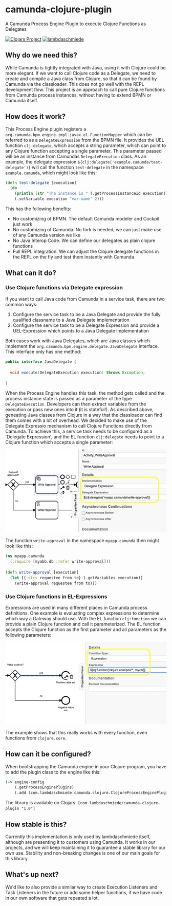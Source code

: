 # camunda-clojure-plugin
A Camunda Process Engine Plugin to execute Clojure Functions as Delegates

[![Clojars Project](https://img.shields.io/clojars/v/com.lambdaschmiede/camunda-clojure-plugin.svg)](https://clojars.org/com.lambdaschmiede/camunda-clojure-plugin)
[![lambdaschmiede](https://circleci.com/gh/lambdaschmiede/camunda-clojure-plugin.svg?style=shield)](https://app.circleci.com/pipelines/github/lambdaschmiede/camunda-clojure-plugin)

## Why do we need this?
While Camunda is tightly integrated with Java, using it with Clojure could be more elegant. If we want to call Clojure code as a Delegate, we need to create and compile a Java class from Clojure, so that it can be found by Camunda via the classloader. This does not go well with the REPL development flow. This project is an approach to call pure Clojure functions from Camunda process instances, without having to extend BPMN or Camunda itself.

## How does it work?
This Process Engine plugin registers a `org.camunda.bpm.engine.impl.javax.el.FunctionMapper` which can be referred to as a `DelegateExpression` from the BPMN file. It provides the UEL function `clj:delegate`, which accepts a string parameter, which can point to any Clojure function accepting a single parameter. This parameter passed will be an instance from Camundas `DelegateExecution` class. As an example, the delegate expression `${clj:delegate('example.camunda/test-delegate')}` will call the function `test-delegate` in the namespace `example.camunda`, which might look like this:

```clojure
(defn test-delegate [execution]
  (do
    (println (str "The instance is " (.getProcessInstanceId execution)))
    (.setVariable execution "var-name" 2)))
```

This has the following benefits:
* No customizing of BPMN. The default Camunda modeler and Cockpit just work
* No customizing of Camunda. No fork is needed, we can just make use of any Camunda version we like 
* No Java Interop Code. We can define our delegates as plain clojure functions
* Full REPL integration. We can adjust the Clojure delegate functions in the REPL on the fly and test them instantly with Camunda

## What can it do?

### Use Clojure functions via Delegate expression
If you want to call Java code from Camunda in a service task, there are two common ways: 
1. Configure the service task to be a Java Delegate and provide the fully qualified classname to a Java Delegate implementation
2. Configure the service task to be a Delegate Expression and provide a UEL-Expression which points to a Java Delegate implementation

Both cases work with Java Delegates, which are Java classes which implement the `org.camunda.bpm.engine.delegate.JavaDelegate` interface. This interface only has one method:

``` java
public interface JavaDelegate {
  
  void execute(DelegateExecution execution) throws Exception;

}
```

When the Process Engine handles this task, the method gets called and the process instance state is passed as a parameter of the type `DelegateExecution`. Developers can then extract variables from the execution or pass new ones into it (it is stateful!). As described above, geneating Java classes from Clojure in a way that the classloader can find them comes with a lot of overhead. We decided to make use of the Delegate Expressio mechanism to call Clojure Functions directly from Camunda. To achieve this, a service task needs to be configured as a 'Delegate Expression', and the EL function `clj:delegate` needs to point to a Clojure function which accepts a single parameter:

![Camunda Service Task with a Delegate Expression](docs/approval.png "Delegate Expression")

The function `write-approval` in the namespace `myapp.camunda` then might look like this:

``` clojure
(ns myapp.camunda
  (:require [myabb.db :refer write-approval]))
  
(defn write-approval [execution]
  (let [{:strs requestee from to} (.getVariables execution)]
    (write-approval requestee from to)))
```

### Use Clojure functions in EL-Expressions
Expressions are used in many different places in Camunda process definitions. One example is evaluating complex expressions to determine which way a Gateway should use. With the EL function `clj:function` we can provide a plain Clojure function and call it parameterized. The EL function accepts the Clojure function as the first parameter and all parameters as the following parameters:

![Camunda Sequence Flow with a expression relating to clojure.core/pos?](docs/expression.png "EL Expression")

The example shows that this really works with every function, even functions from `clojure.core`.

## How can it be configured?
When bootstrapping the Camunda engine in your Clojure program, you have to add the plugin class to the engine like this: 

``` clojure
(-> engine-config
    (.getProcessEnginePlugins)
    (.add (com.lambdaschmiede.camunda.clojure.ClojureProcessEnginePlugin.)))
```

The library is available on Clojars: `[com.lambdaschmiede/camunda-clojure-plugin "1.0"]`


## How stable is this? 
Currently this implementation is only used by lambdaschmiede itself, although are presenting it to customers using Camunda. It works in our projects, and we will keep maintaining it to guarantee a stable library for our own use. Stability and non-breaking changes is one of our main goals for this library.

## What's up next?
We'd like to also provide a similar way to create Execution Listeners and Task Listeners in the future or add some helper functions, if we have code in our own software that gets repeated a lot.
